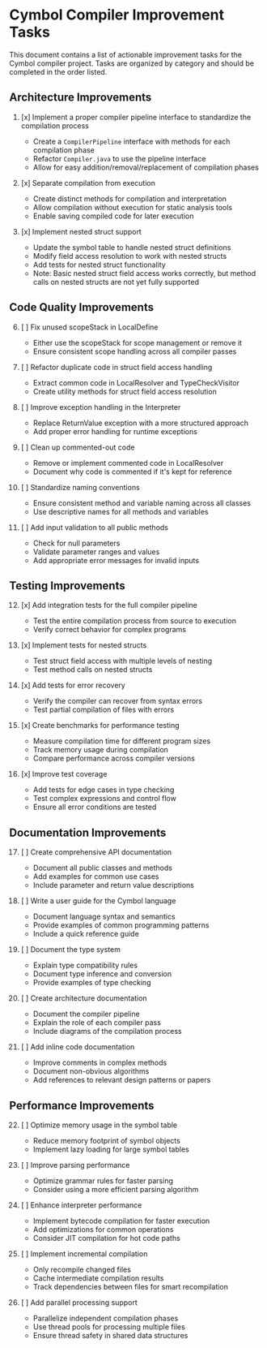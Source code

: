 # Cymbol Compiler Improvement Tasks

This document contains a list of actionable improvement tasks for the Cymbol compiler project. Tasks are organized by category and should be completed in the order listed.

## Architecture Improvements

1. [x] Implement a proper compiler pipeline interface to standardize the compilation process
   - Create a `CompilerPipeline` interface with methods for each compilation phase
   - Refactor `Compiler.java` to use the pipeline interface
   - Allow for easy addition/removal/replacement of compilation phases

2. [x] Separate compilation from execution
   - Create distinct methods for compilation and interpretation
   - Allow compilation without execution for static analysis tools
   - Enable saving compiled code for later execution

3. [x] Implement nested struct support
   - Update the symbol table to handle nested struct definitions
   - Modify field access resolution to work with nested structs
   - Add tests for nested struct functionality
   - Note: Basic nested struct field access works correctly, but method calls on nested structs are not yet fully supported

## Code Quality Improvements

6. [ ] Fix unused scopeStack in LocalDefine
   - Either use the scopeStack for scope management or remove it
   - Ensure consistent scope handling across all compiler passes

7. [ ] Refactor duplicate code in struct field access handling
   - Extract common code in LocalResolver and TypeCheckVisitor
   - Create utility methods for struct field access resolution

8. [ ] Improve exception handling in the Interpreter
   - Replace ReturnValue exception with a more structured approach
   - Add proper error handling for runtime exceptions

9. [ ] Clean up commented-out code
   - Remove or implement commented code in LocalResolver
   - Document why code is commented if it's kept for reference

10. [ ] Standardize naming conventions
    - Ensure consistent method and variable naming across all classes
    - Use descriptive names for all methods and variables

11. [ ] Add input validation to all public methods
    - Check for null parameters
    - Validate parameter ranges and values
    - Add appropriate error messages for invalid inputs

## Testing Improvements

12. [x] Add integration tests for the full compiler pipeline
    - Test the entire compilation process from source to execution
    - Verify correct behavior for complex programs

13. [x] Implement tests for nested structs
    - Test struct field access with multiple levels of nesting
    - Test method calls on nested structs

14. [x] Add tests for error recovery
    - Verify the compiler can recover from syntax errors
    - Test partial compilation of files with errors

15. [x] Create benchmarks for performance testing
    - Measure compilation time for different program sizes
    - Track memory usage during compilation
    - Compare performance across compiler versions

16. [x] Improve test coverage
    - Add tests for edge cases in type checking
    - Test complex expressions and control flow
    - Ensure all error conditions are tested

## Documentation Improvements

17. [ ] Create comprehensive API documentation
    - Document all public classes and methods
    - Add examples for common use cases
    - Include parameter and return value descriptions

18. [ ] Write a user guide for the Cymbol language
    - Document language syntax and semantics
    - Provide examples of common programming patterns
    - Include a quick reference guide

19. [ ] Document the type system
    - Explain type compatibility rules
    - Document type inference and conversion
    - Provide examples of type checking

20. [ ] Create architecture documentation
    - Document the compiler pipeline
    - Explain the role of each compiler pass
    - Include diagrams of the compilation process

21. [ ] Add inline code documentation
    - Improve comments in complex methods
    - Document non-obvious algorithms
    - Add references to relevant design patterns or papers

## Performance Improvements

22. [ ] Optimize memory usage in the symbol table
    - Reduce memory footprint of symbol objects
    - Implement lazy loading for large symbol tables

23. [ ] Improve parsing performance
    - Optimize grammar rules for faster parsing
    - Consider using a more efficient parsing algorithm

24. [ ] Enhance interpreter performance
    - Implement bytecode compilation for faster execution
    - Add optimizations for common operations
    - Consider JIT compilation for hot code paths

25. [ ] Implement incremental compilation
    - Only recompile changed files
    - Cache intermediate compilation results
    - Track dependencies between files for smart recompilation

26. [ ] Add parallel processing support
    - Parallelize independent compilation phases
    - Use thread pools for processing multiple files
    - Ensure thread safety in shared data structures
